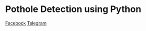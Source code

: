 # Pothole Detection using Python
<a href="https://www.facebook.com/duytan.hh">Facebook</a>
<a href="https://t.me/duytan2003">Telegram</a>
